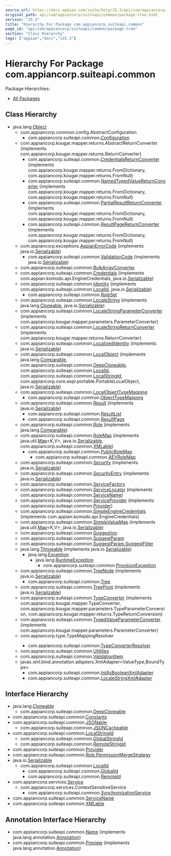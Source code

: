 ```yaml
---
source_url: https://docs.appian.com/suite/help/25.3/api/com/appiancorp/suiteapi/common/package-tree.html
original_path: api/com/appiancorp/suiteapi/common/package-tree.html
version: "25.3"
title: "Hierarchy For Package com.appiancorp.suiteapi.common"
page_id: "api/com/appiancorp/suiteapi/common/package-tree"
section: "Class Hierarchy"
tags: ["appian","docs","v25.3"]
---
```



# Hierarchy For Package com.appiancorp.suiteapi.common

Package Hierarchies:

-   [All Packages](../../../../overview-tree.html)

## Class Hierarchy

-   java.lang.[Object](https://docs.oracle.com/en/java/javase/17/docs/api/java.base/java/lang/Object.html "class or interface in java.lang")
    -   com.appiancorp.common.config.AbstractConfiguration
        -   com.appiancorp.suiteapi.common.[Configuration](Configuration.html "class in com.appiancorp.suiteapi.common")
    -   com.appiancorp.kougar.mapper.returns.AbstractReturnConverter (implements com.appiancorp.kougar.mapper.returns.ReturnConverter)
        -   com.appiancorp.suiteapi.common.[CredentialsReturnConverter](CredentialsReturnConverter.html "class in com.appiancorp.suiteapi.common") (implements com.appiancorp.kougar.mapper.returns.FromDictionary, com.appiancorp.kougar.mapper.returns.FromNull)
        -   com.appiancorp.suiteapi.common.[NamedTypedValueReturnConverter](NamedTypedValueReturnConverter.html "class in com.appiancorp.suiteapi.common") (implements com.appiancorp.kougar.mapper.returns.FromDictionary, com.appiancorp.kougar.mapper.returns.FromNull)
        -   com.appiancorp.suiteapi.common.[PartialResultReturnConverter](PartialResultReturnConverter.html "class in com.appiancorp.suiteapi.common") (implements com.appiancorp.kougar.mapper.returns.FromDictionary, com.appiancorp.kougar.mapper.returns.FromNull)
        -   com.appiancorp.suiteapi.common.[ResultPageReturnConverter](ResultPageReturnConverter.html "class in com.appiancorp.suiteapi.common") (implements com.appiancorp.kougar.mapper.returns.FromDictionary, com.appiancorp.kougar.mapper.returns.FromNull)
    -   com.appiancorp.exceptions.[AppianErrorCode](../../exceptions/AppianErrorCode.html "class in com.appiancorp.exceptions") (implements java.io.[Serializable](https://docs.oracle.com/en/java/javase/17/docs/api/java.base/java/io/Serializable.html "class or interface in java.io"))
        -   com.appiancorp.suiteapi.common.[ValidationCode](ValidationCode.html "class in com.appiancorp.suiteapi.common") (implements java.io.[Serializable](https://docs.oracle.com/en/java/javase/17/docs/api/java.base/java/io/Serializable.html "class or interface in java.io"))
    -   com.appiancorp.suiteapi.common.[BulkArrayConverter](BulkArrayConverter.html "class in com.appiancorp.suiteapi.common")
    -   com.appiancorp.suiteapi.common.[Credentials](Credentials.html "class in com.appiancorp.suiteapi.common") (implements com.appian.komodo.api.EngineCredentials, java.io.[Serializable](https://docs.oracle.com/en/java/javase/17/docs/api/java.base/java/io/Serializable.html "class or interface in java.io"))
    -   com.appiancorp.suiteapi.common.[Identity](Identity.html "class in com.appiancorp.suiteapi.common") (implements com.appiancorp.suiteapi.common.[LocalId](LocalId.html "interface in com.appiancorp.suiteapi.common"), java.io.[Serializable](https://docs.oracle.com/en/java/javase/17/docs/api/java.base/java/io/Serializable.html "class or interface in java.io"))
        -   com.appiancorp.suiteapi.common.[RoleSet](RoleSet.html "class in com.appiancorp.suiteapi.common")
    -   com.appiancorp.suiteapi.common.[LocaleString](LocaleString.html "class in com.appiancorp.suiteapi.common") (implements java.lang.[Cloneable](https://docs.oracle.com/en/java/javase/17/docs/api/java.base/java/lang/Cloneable.html "class or interface in java.lang"), java.io.[Serializable](https://docs.oracle.com/en/java/javase/17/docs/api/java.base/java/io/Serializable.html "class or interface in java.io"))
    -   com.appiancorp.suiteapi.common.[LocaleStringParameterConverter](LocaleStringParameterConverter.html "class in com.appiancorp.suiteapi.common") (implements com.appiancorp.kougar.mapper.parameters.ParameterConverter)
    -   com.appiancorp.suiteapi.common.[LocaleStringReturnConverter](LocaleStringReturnConverter.html "class in com.appiancorp.suiteapi.common") (implements com.appiancorp.kougar.mapper.returns.ReturnConverter)
    -   com.appiancorp.suiteapi.common.[LocalizedIdentity](LocalizedIdentity.html "class in com.appiancorp.suiteapi.common") (implements java.io.[Serializable](https://docs.oracle.com/en/java/javase/17/docs/api/java.base/java/io/Serializable.html "class or interface in java.io"))
    -   com.appiancorp.suiteapi.common.[LocalObject](LocalObject.html "class in com.appiancorp.suiteapi.common") (implements java.lang.[Comparable](https://docs.oracle.com/en/java/javase/17/docs/api/java.base/java/lang/Comparable.html "class or interface in java.lang")<T>, com.appiancorp.suiteapi.common.[DeepCloneable](DeepCloneable.html "interface in com.appiancorp.suiteapi.common"), com.appiancorp.suiteapi.common.[LocalId](LocalId.html "interface in com.appiancorp.suiteapi.common"), com.appiancorp.suiteapi.common.[LocalStringId](LocalStringId.html "interface in com.appiancorp.suiteapi.common"), com.appiancorp.core.expr.portable.PortableLocalObject, java.io.[Serializable](https://docs.oracle.com/en/java/javase/17/docs/api/java.base/java/io/Serializable.html "class or interface in java.io"))
    -   com.appiancorp.suiteapi.common.[LocalObjectTypeMapping](LocalObjectTypeMapping.html "class in com.appiancorp.suiteapi.common")
        -   com.appiancorp.suiteapi.common.[ObjectTypeMapping](ObjectTypeMapping.html "class in com.appiancorp.suiteapi.common")
    -   com.appiancorp.suiteapi.common.[Result](Result.html "class in com.appiancorp.suiteapi.common") (implements java.io.[Serializable](https://docs.oracle.com/en/java/javase/17/docs/api/java.base/java/io/Serializable.html "class or interface in java.io"))
        -   com.appiancorp.suiteapi.common.[ResultList](ResultList.html "class in com.appiancorp.suiteapi.common")
        -   com.appiancorp.suiteapi.common.[ResultPage](ResultPage.html "class in com.appiancorp.suiteapi.common")
    -   com.appiancorp.suiteapi.common.[Role](Role.html "class in com.appiancorp.suiteapi.common") (implements java.lang.[Comparable](https://docs.oracle.com/en/java/javase/17/docs/api/java.base/java/lang/Comparable.html "class or interface in java.lang")<T>)
    -   com.appiancorp.suiteapi.common.[RoleMap](RoleMap.html "class in com.appiancorp.suiteapi.common") (implements java.util.[Map](https://docs.oracle.com/en/java/javase/17/docs/api/java.base/java/util/Map.html "class or interface in java.util")<K,V>, java.io.[Serializable](https://docs.oracle.com/en/java/javase/17/docs/api/java.base/java/io/Serializable.html "class or interface in java.io"), com.appiancorp.suiteapi.common.[XMLable](XMLable.html "interface in com.appiancorp.suiteapi.common"))
        -   com.appiancorp.suiteapi.common.[PublicRoleMap](PublicRoleMap.html "class in com.appiancorp.suiteapi.common")
            -   com.appiancorp.suiteapi.common.[AEVRoleMap](AEVRoleMap.html "class in com.appiancorp.suiteapi.common")
    -   com.appiancorp.suiteapi.common.[Security](Security.html "class in com.appiancorp.suiteapi.common") (implements java.io.[Serializable](https://docs.oracle.com/en/java/javase/17/docs/api/java.base/java/io/Serializable.html "class or interface in java.io"))
    -   com.appiancorp.suiteapi.common.[SecurityEntry](SecurityEntry.html "class in com.appiancorp.suiteapi.common") (implements java.io.[Serializable](https://docs.oracle.com/en/java/javase/17/docs/api/java.base/java/io/Serializable.html "class or interface in java.io"))
    -   com.appiancorp.suiteapi.common.[ServiceFactory](ServiceFactory.html "class in com.appiancorp.suiteapi.common")
    -   com.appiancorp.suiteapi.common.[ServiceLocator](ServiceLocator.html "class in com.appiancorp.suiteapi.common") (implements com.appiancorp.suiteapi.common.[ServiceName](ServiceName.html "interface in com.appiancorp.suiteapi.common"))
    -   com.appiancorp.suiteapi.common.[ServiceProvider](ServiceProvider.html "class in com.appiancorp.suiteapi.common")<T> (implements com.appiancorp.suiteapi.common.[Provider](Provider.html "interface in com.appiancorp.suiteapi.common")<T>)
    -   com.appiancorp.suiteapi.common.[SimpleEngineCredentials](SimpleEngineCredentials.html "class in com.appiancorp.suiteapi.common") (implements com.appian.komodo.api.EngineCredentials)
    -   com.appiancorp.suiteapi.common.[SimpleValueMap](SimpleValueMap.html "class in com.appiancorp.suiteapi.common") (implements java.util.[Map](https://docs.oracle.com/en/java/javase/17/docs/api/java.base/java/util/Map.html "class or interface in java.util")<K,V>, java.io.[Serializable](https://docs.oracle.com/en/java/javase/17/docs/api/java.base/java/io/Serializable.html "class or interface in java.io"))
    -   com.appiancorp.suiteapi.common.[Suggestion](Suggestion.html "class in com.appiancorp.suiteapi.common")
    -   com.appiancorp.suiteapi.common.[SuggestParam](SuggestParam.html "class in com.appiancorp.suiteapi.common")
    -   com.appiancorp.suiteapi.common.[SuggestParam.SuggestFilter](SuggestParam.SuggestFilter.html "class in com.appiancorp.suiteapi.common")
    -   java.lang.[Throwable](https://docs.oracle.com/en/java/javase/17/docs/api/java.base/java/lang/Throwable.html "class or interface in java.lang") (implements java.io.[Serializable](https://docs.oracle.com/en/java/javase/17/docs/api/java.base/java/io/Serializable.html "class or interface in java.io"))
        -   java.lang.[Exception](https://docs.oracle.com/en/java/javase/17/docs/api/java.base/java/lang/Exception.html "class or interface in java.lang")
            -   java.lang.[RuntimeException](https://docs.oracle.com/en/java/javase/17/docs/api/java.base/java/lang/RuntimeException.html "class or interface in java.lang")
                -   com.appiancorp.suiteapi.common.[ProvisionException](ProvisionException.html "class in com.appiancorp.suiteapi.common")
    -   com.appiancorp.suiteapi.common.[TreeNode](TreeNode.html "class in com.appiancorp.suiteapi.common") (implements java.io.[Serializable](https://docs.oracle.com/en/java/javase/17/docs/api/java.base/java/io/Serializable.html "class or interface in java.io"))
        -   com.appiancorp.suiteapi.common.[Tree](Tree.html "class in com.appiancorp.suiteapi.common")
    -   com.appiancorp.suiteapi.common.[TreePivot](TreePivot.html "class in com.appiancorp.suiteapi.common") (implements java.io.[Serializable](https://docs.oracle.com/en/java/javase/17/docs/api/java.base/java/io/Serializable.html "class or interface in java.io"))
    -   com.appiancorp.suiteapi.common.[TypeConverter](TypeConverter.html "class in com.appiancorp.suiteapi.common") (implements com.appiancorp.kougar.mapper.TypeConverter, com.appiancorp.kougar.mapper.parameters.TypeParameterConversion, com.appiancorp.kougar.mapper.returns.TypeReturnConversion)
    -   com.appiancorp.suiteapi.common.[TypedValueParameterConverter](TypedValueParameterConverter.html "class in com.appiancorp.suiteapi.common") (implements com.appiancorp.kougar.mapper.parameters.ParameterConverter)
    -   com.appiancorp.type.TypeMappingResolver<M>
        -   com.appiancorp.suiteapi.common.[TypeConverterResolver](TypeConverterResolver.html "class in com.appiancorp.suiteapi.common")
    -   com.appiancorp.suiteapi.common.[Utilities](Utilities.html "class in com.appiancorp.suiteapi.common")
    -   com.appiancorp.suiteapi.common.[ValidationItem](ValidationItem.html "class in com.appiancorp.suiteapi.common")
    -   javax.xml.bind.annotation.adapters.XmlAdapter<ValueType,BoundType>
        -   com.appiancorp.suiteapi.common.[IntAsBooleanXmlAdapter](IntAsBooleanXmlAdapter.html "class in com.appiancorp.suiteapi.common")
        -   com.appiancorp.suiteapi.common.[LocaleStringXmlAdapter](LocaleStringXmlAdapter.html "class in com.appiancorp.suiteapi.common")

## Interface Hierarchy

-   java.lang.[Cloneable](https://docs.oracle.com/en/java/javase/17/docs/api/java.base/java/lang/Cloneable.html "class or interface in java.lang")
    -   com.appiancorp.suiteapi.common.[DeepCloneable](DeepCloneable.html "interface in com.appiancorp.suiteapi.common")
-   com.appiancorp.suiteapi.common.[Constants](Constants.html "interface in com.appiancorp.suiteapi.common")
-   com.appiancorp.suiteapi.common.[JSONable](JSONable.html "interface in com.appiancorp.suiteapi.common")
    -   com.appiancorp.suiteapi.common.[JSONCacheable](JSONCacheable.html "interface in com.appiancorp.suiteapi.common")
-   com.appiancorp.suiteapi.common.[LocalStringId](LocalStringId.html "interface in com.appiancorp.suiteapi.common")
    -   com.appiancorp.suiteapi.common.[GlobalStringId](GlobalStringId.html "interface in com.appiancorp.suiteapi.common")
    -   com.appiancorp.suiteapi.common.[RemoteStringId](RemoteStringId.html "interface in com.appiancorp.suiteapi.common")
-   com.appiancorp.suiteapi.common.[Provider](Provider.html "interface in com.appiancorp.suiteapi.common")<T>
-   com.appiancorp.suiteapi.common.[Role.PermissionMergeStrategy](Role.PermissionMergeStrategy.html "interface in com.appiancorp.suiteapi.common")
-   java.io.[Serializable](https://docs.oracle.com/en/java/javase/17/docs/api/java.base/java/io/Serializable.html "class or interface in java.io")
    -   com.appiancorp.suiteapi.common.[LocalId](LocalId.html "interface in com.appiancorp.suiteapi.common")
        -   com.appiancorp.suiteapi.common.[GlobalId](GlobalId.html "interface in com.appiancorp.suiteapi.common")
        -   com.appiancorp.suiteapi.common.[RemoteId](RemoteId.html "interface in com.appiancorp.suiteapi.common")
-   com.appiancorp.services.[Service](../../services/Service.html "interface in com.appiancorp.services")
    -   com.appiancorp.services.ContextSensitiveService
        -   com.appiancorp.suiteapi.common.[SynchronizationService](SynchronizationService.html "interface in com.appiancorp.suiteapi.common")
-   com.appiancorp.suiteapi.common.[ServiceName](ServiceName.html "interface in com.appiancorp.suiteapi.common")
-   com.appiancorp.suiteapi.common.[XMLable](XMLable.html "interface in com.appiancorp.suiteapi.common")

## Annotation Interface Hierarchy

-   com.appiancorp.suiteapi.common.[Name](Name.html "annotation interface in com.appiancorp.suiteapi.common") (implements java.lang.annotation.[Annotation](https://docs.oracle.com/en/java/javase/17/docs/api/java.base/java/lang/annotation/Annotation.html "class or interface in java.lang.annotation"))
-   com.appiancorp.suiteapi.common.[Preview](Preview.html "annotation interface in com.appiancorp.suiteapi.common") (implements java.lang.annotation.[Annotation](https://docs.oracle.com/en/java/javase/17/docs/api/java.base/java/lang/annotation/Annotation.html "class or interface in java.lang.annotation"))